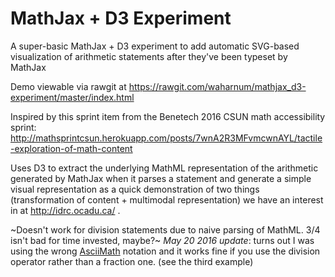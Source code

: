 # MathJax + D3 Experiment

A super-basic MathJax + D3 experiment to add automatic SVG-based visualization of arithmetic statements after they've been typeset by MathJax

Demo viewable via rawgit at https://rawgit.com/waharnum/mathjax_d3-experiment/master/index.html

Inspired by this sprint item from the Benetech 2016 CSUN math accessibility sprint: http://mathsprintcsun.herokuapp.com/posts/7wnA2R3MFvmcwnAYL/tactile-exploration-of-math-content

Uses D3 to extract the underlying MathML representation of the arithmetic generated by MathJax when it parses a statement and generate a simple visual representation as a quick demonstration of two things (transformation of content + multimodal representation) we have an  interest in at http://idrc.ocadu.ca/ .

~Doesn't work for division statements due to naive parsing of MathML. 3/4 isn't bad for time invested, maybe?~ *May 20 2016 update*: turns out I was using the wrong [AsciiMath](http://asciimath.org/) notation and it works fine if you use the division operator rather than a fraction one. (see the third example)
